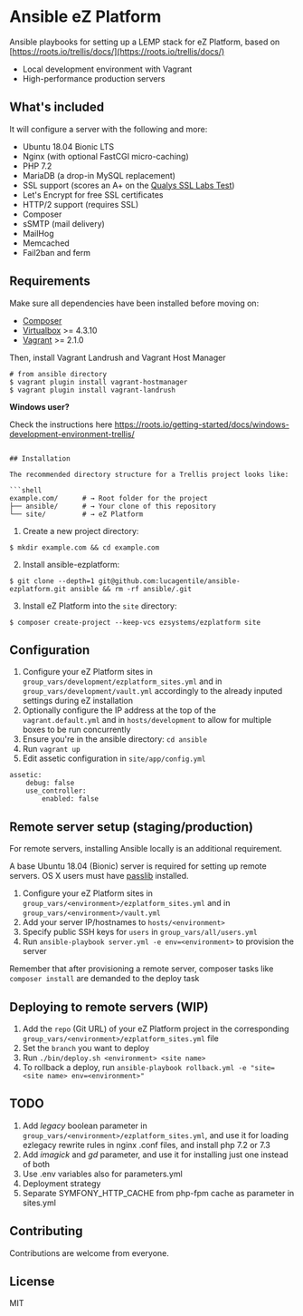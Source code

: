 # Ansible eZ Platform
Ansible playbooks for setting up a LEMP stack for eZ Platform, based on [https://roots.io/trellis/docs/](https://roots.io/trellis/docs/)

- Local development environment with Vagrant
- High-performance production servers

## What's included

It will configure a server with the following and more:

* Ubuntu 18.04 Bionic LTS
* Nginx (with optional FastCGI micro-caching)
* PHP 7.2
* MariaDB (a drop-in MySQL replacement)
* SSL support (scores an A+ on the [Qualys SSL Labs Test](https://www.ssllabs.com/ssltest/))
* Let's Encrypt for free SSL certificates
* HTTP/2 support (requires SSL)
* Composer
* sSMTP (mail delivery)
* MailHog
* Memcached
* Fail2ban and ferm

## Requirements

Make sure all dependencies have been installed before moving on:

* [Composer](https://getcomposer.org/doc/00-intro.md#installation-linux-unix-osx)
* [Virtualbox](https://www.virtualbox.org/wiki/Downloads) >= 4.3.10
* [Vagrant](https://www.vagrantup.com/downloads.html) >= 2.1.0

Then, install Vagrant Landrush and Vagrant Host Manager

```shell
# from ansible directory
$ vagrant plugin install vagrant-hostmanager
$ vagrant plugin install vagrant-landrush
```

**Windows user?**

Check the instructions here https://roots.io/getting-started/docs/windows-development-environment-trellis/
```

## Installation

The recommended directory structure for a Trellis project looks like:

```shell
example.com/      # → Root folder for the project
├── ansible/      # → Your clone of this repository
└── site/         # → eZ Platform
```

1. Create a new project directory:
```plain
$ mkdir example.com && cd example.com
```
2. Install ansible-ezplatform:
```plain
$ git clone --depth=1 git@github.com:lucagentile/ansible-ezplatform.git ansible && rm -rf ansible/.git
```
3. Install eZ Platform into the `site` directory:
```plain
$ composer create-project --keep-vcs ezsystems/ezplatform site 
```

## Configuration
1. Configure your eZ Platform sites in `group_vars/development/ezplatform_sites.yml` 
and in `group_vars/development/vault.yml` accordingly to the already inputed settings during eZ installation
2. Optionally configure the IP address at the top of the `vagrant.default.yml` and in `hosts/development`
to allow for multiple boxes to be run concurrently
3. Ensure you're in the ansible directory: `cd ansible`
4. Run `vagrant up`
5. Edit assetic configuration in `site/app/config.yml`
```
assetic:
    debug: false
    use_controller:
        enabled: false
```

## Remote server setup (staging/production)

For remote servers, installing Ansible locally is an additional requirement.

A base Ubuntu 18.04 (Bionic) server is required for setting up remote servers. OS X users must have [passlib](http://pythonhosted.org/passlib/install.html#installation-instructions) installed.

1. Configure your eZ Platform sites in `group_vars/<environment>/ezplatform_sites.yml` and in `group_vars/<environment>/vault.yml`
2. Add your server IP/hostnames to `hosts/<environment>`
3. Specify public SSH keys for `users` in `group_vars/all/users.yml`
4. Run `ansible-playbook server.yml -e env=<environment>` to provision the server

Remember that after provisioning a remote server, composer tasks like `composer install` are demanded to the deploy task

## Deploying to remote servers (WIP)

1. Add the `repo` (Git URL) of your eZ Platform project in the corresponding `group_vars/<environment>/ezplatform_sites.yml` file
2. Set the `branch` you want to deploy
3. Run `./bin/deploy.sh <environment> <site name>`
4. To rollback a deploy, run `ansible-playbook rollback.yml -e "site=<site name> env=<environment>"`

## TODO
1. Add *legacy* boolean parameter in `group_vars/<environment>/ezplatform_sites.yml`,
and use it for loading ezlegacy rewrite rules in nginx .conf files, and install php 7.2 or 7.3
2. Add *imagick* and *gd* parameter, and use it for installing just one instead of both
3. Use .env variables also for parameters.yml
4. Deployment strategy
5. Separate SYMFONY_HTTP_CACHE from php-fpm cache as parameter in sites.yml

## Contributing

Contributions are welcome from everyone.

## License
MIT
